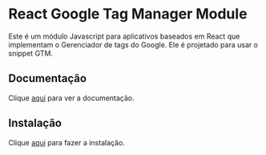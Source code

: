 # React Google Tag Manager Module

Este é um módulo Javascript para aplicativos baseados em React que implementam o Gerenciador de tags do Google. Ele é projetado para usar o snippet GTM.

## Documentação

Clique [aqui](https://github.com/alinemorelli/react-gtm) para ver a documentação.

## Instalação

Clique [aqui](https://www.npmjs.com/package/react-gtm-module) para fazer a instalação.